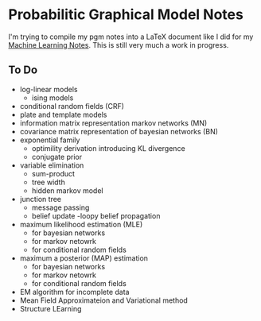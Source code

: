 # Probabilitic Graphical Model Notes

I'm trying to compile my pgm notes into a LaTeX document like I did for my [Machine Learning Notes](https://github.com/ccorcos/machine-learning-notes). This is still very much a work in progress.

## To Do

  - log-linear models
    - ising models
  - conditional random fields (CRF)
  - plate and template models
  - information matrix representation markov networks (MN)
  - covariance matrix representation of bayesian networks (BN)
  - exponential family
    - optimility derivation introducing KL divergence
    - conjugate prior
  - variable elimination
    - sum-product
    - tree width
    - hidden markov model
  - junction tree
    - message passing
    - belief update
    -loopy belief propagation
  - maximum likelihood estimation (MLE)
    - for bayesian networks
    - for markov netowrk
    - for conditional random fields
  - maximum a posterior (MAP) estimation
    - for bayesian networks
    - for markov netowrk
    - for conditional random fields
  - EM algorithm for incomplete data
  - Mean Field Approximateion and Variational method
  - Structure LEarning